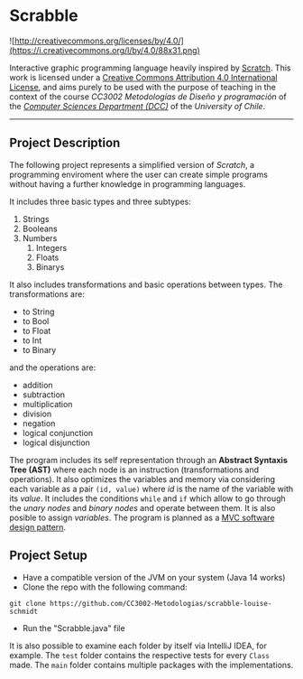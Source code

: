 # Scrabble

![http://creativecommons.org/licenses/by/4.0/](https://i.creativecommons.org/l/by/4.0/88x31.png)

Interactive graphic programming language heavily inspired by 
[Scratch](https://scratch.mit.edu).
This work is licensed under a
[Creative Commons Attribution 4.0 International License](http://creativecommons.org/licenses/by/4.0/), 
and aims purely to be used with the purpose of teaching in the context of the course 
_CC3002 Metodologías de Diseño y programación_ of the 
[_Computer Sciences Department (DCC)_](https://www.dcc.uchile.cl) of the 
_University of Chile_.

---

## Project Description
The following project represents a simplified version of *Scratch*, a programming enviroment where the user can create simple programs without having a further knowledge in programming languages. 

It includes three basic types and three subtypes:
1. Strings
2. Booleans
3. Numbers
    1. Integers
    2. Floats
    3. Binarys

It also includes transformations and basic operations between types. The transformations are:
- to String
- to Bool
- to Float
- to Int
- to Binary

and the operations are:
- addition
- subtraction
- multiplication
- division
- negation
- logical conjunction
- logical disjunction


The program includes its self representation through an **Abstract Syntaxis Tree (AST)** where each node is an instruction (transformations and operations). It also optimizes the variables and memory via considering each variable as a pair `(id, value)` where *id* is the name of the variable with its *value*. It includes the conditions `while` and `if` which allow to go through the *unary nodes* and *binary nodes* and operate between them. It is also posible to assign *variables*. The program is planned as a [MVC software design pattern](https://en.wikipedia.org/wiki/Model%E2%80%93view%E2%80%93controller).


## Project Setup
- Have a compatible version of the JVM on your system (Java 14 works)
- Clone the repo with the following command:
```
git clone https://github.com/CC3002-Metodologias/scrabble-louise-schmidt
```
- Run the "Scrabble.java" file


It is also possible to examine each folder by itself via IntelliJ IDEA, for example. The `test` folder contains the respective tests for every `Class` made. The `main` folder contains multiple packages with the implementations.

